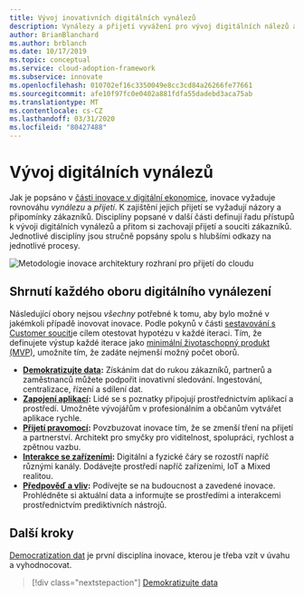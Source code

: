 ```yaml
---
title: Vývoj inovativních digitálních vynálezů
description: Vynálezy a přijetí vyvážení pro vývoj digitálních nálezů a jejich přijetí a soucit.
author: BrianBlanchard
ms.author: brblanch
ms.date: 10/17/2019
ms.topic: conceptual
ms.service: cloud-adoption-framework
ms.subservice: innovate
ms.openlocfilehash: 010702ef16c3350049e8cc3cd84a26266fe77661
ms.sourcegitcommit: afe10f97fc0e0402a881fdfa55dadebd3aca75ab
ms.translationtype: MT
ms.contentlocale: cs-CZ
ms.lasthandoff: 03/31/2020
ms.locfileid: "80427488"
---
```

# <a name="develop-digital-inventions"></a>Vývoj digitálních vynálezů

Jak je popsáno v [části inovace v digitální ekonomice](./index.md), inovace vyžaduje rovnováhu *vynálezu* a *přijetí*. K zajištění jejich přijetí se vyžadují názory a připomínky zákazníků. Disciplíny popsané v další části definují řadu přístupů k vývoji digitálních vynálezů a přitom si zachovají přijetí a souciti zákazníků. Jednotlivé disciplíny jsou stručně popsány spolu s hlubšími odkazy na jednotlivé procesy.

![Metodologie inovace architektury rozhraní pro přijetí do cloudu](../../_images/innovate/innovate-methodology.png)

## <a name="summary-of-each-discipline-of-digital-invention"></a>Shrnutí každého oboru digitálního vynálezení

Následující obory nejsou *všechny* potřebné k tomu, aby bylo možné v jakémkoli případě inovovat inovace. Podle pokynů v části [sestavování s Customer soucit](./build.md)je cílem otestovat hypotézu v každé iteraci. Tím, že definujete výstup každé iterace jako [minimální životaschopný produkt (MVP)](../../govern/policy-compliance/index.md), umožníte tím, že zadáte nejmenší možný počet oborů.

- **[Demokratizujte data](./data.md):** Získáním dat do rukou zákazníků, partnerů a zaměstnanců můžete podpořit inovativní sledování. Ingestování, centralizace, řízení a sdílení dat.
- **[Zapojení aplikací](./apps.md):** Lidé se s poznatky připojují prostřednictvím aplikací a prostředí. Umožněte vývojářům v profesionálním a občanům vytvářet aplikace rychle.
- **[Přijetí pravomocí](./ci-cd.md):** Povzbuzovat inovace tím, že se zmenší tření na přijetí a partnerství. Architekt pro smyčky pro viditelnost, spolupráci, rychlost a zpětnou vazbu.
- **[Interakce se zařízeními](./devices.md):** Digitální a fyzické čáry se rozostří napříč různými kanály. Dodávejte prostředí napříč zařízeními, IoT a Mixed realitou.
- **[Předpověď a vliv](./predict.md):** Podívejte se na budoucnost a zavedené inovace. Prohlédněte si aktuální data a informujte se prostředími a interakcemi prostřednictvím prediktivních nástrojů.

## <a name="next-steps"></a>Další kroky

[Democratization dat](./data.md) je první disciplína inovace, kterou je třeba vzít v úvahu a vyhodnocovat.

> [!div class="nextstepaction"]
> [Demokratizujte data](./data.md)

